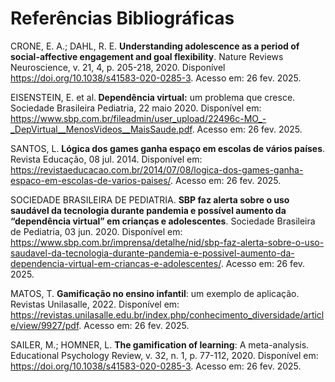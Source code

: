 # Referências Bibliográficas

CRONE, E. A.; DAHL, R. E. <b>Understanding adolescence as a period of social-affective engagement and goal flexibility</b>. Nature Reviews Neuroscience, v. 21, 4, p. 205-218, 2020. Disponível https://doi.org/10.1038/s41583-020-0285-3. Acesso em: 26 fev. 2025. 

EISENSTEIN, E. et al.<b> Dependência virtual:</b> um problema que cresce. Sociedade Brasileira Pediatria, 22 maio 2020. Disponível em: https://www.sbp.com.br/fileadmin/user_upload/22496c-MO_-_DepVirtual__MenosVideos__MaisSaude.pdf. Acesso em: 26 fev. 2025. 

SANTOS, L. <b>Lógica dos games ganha espaço em escolas de vários países</b>. Revista Educação, 08 jul. 2014. Disponível 
em: https://revistaeducacao.com.br/2014/07/08/logica-dos-games-ganha-espaco-em-escolas-de-varios-paises/. Acesso em: 26 fev. 2025. 

SOCIEDADE BRASILEIRA DE PEDIATRIA. <b>SBP faz alerta sobre o uso saudável da tecnologia durante pandemia e possível aumento da “dependência virtual” em crianças e adolescentes</b>. Sociedade Brasileira de Pediatria, 03 jun. 2020. 
Disponível em: https://www.sbp.com.br/imprensa/detalhe/nid/sbp-faz-alerta-sobre-o-uso-saudavel-da-tecnologia-durante-pandemia-e-possivel-aumento-da-dependencia-virtual-em-criancas-e-adolescentes/. Acesso em: 26 fev. 2025. 

MATOS, T. <b>Gamificação no ensino infantil</b>: um exemplo de aplicação. Revistas Unilasalle, 2022. Disponível em: 
https://revistas.unilasalle.edu.br/index.php/conhecimento_diversidade/article/view/9927/pdf. Acesso em: 26 fev. 2025.

SAILER, M.; HOMNER, L. <b>The gamification of learning</b>: A meta-analysis. Educational Psychology Review, v. 32, n. 1, p. 77-112, 2020. Disponível em: https://doi.org/10.1038/s41583-020-0285-3. Acesso em: 26 fev. 2025.
